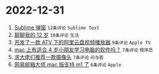 # 2022-12-31

1. [Sublime 弹窗](https://www.v2ex.com/t/905745) `12条评论` `Sublime Text`
1. [聊聊我的 12 岁](https://www.v2ex.com/t/905733) `10条评论` `生活`
1. [开发了一款 ATV 下的阿里云盘视频播放器](https://www.v2ex.com/t/905728) `9条评论` `Apple TV`
1. [mac 上有适合 4 岁小朋友学习电脑的软件吗？](https://www.v2ex.com/t/905734) `7条评论` `程序员`
1. [求大佬们推荐一款摄像头](https://www.v2ex.com/t/905727) `7条评论` `问与答`
1. [网易邮箱大师 mac 版支持 m1 了](https://www.v2ex.com/t/905746) `6条评论` `Apple`
